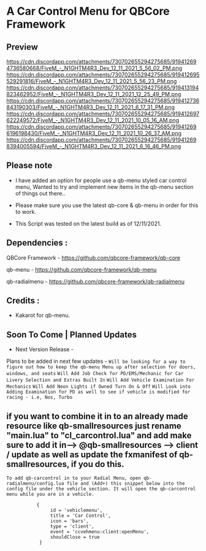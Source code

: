 # A Car Control Menu for QBCore Framework

## Preview 
https://cdn.discordapp.com/attachments/730702655294275685/919412694736580668/FiveM_-_N1GHTM4R3_Dev_12_11_2021_5_56_02_PM.png
https://cdn.discordapp.com/attachments/730702655294275685/919412695529291816/FiveM_-_N1GHTM4R3_Dev_12_11_2021_5_56_23_PM.png
https://cdn.discordapp.com/attachments/730702655294275685/919413194823462952/FiveM_-_N1GHTM4R3_Dev_12_11_2021_12_25_49_PM.png
https://cdn.discordapp.com/attachments/730702655294275685/919412736843190303/FiveM_-_N1GHTM4R3_Dev_12_11_2021_6_17_31_PM.png
https://cdn.discordapp.com/attachments/730702655294275685/919412697622249572/FiveM_-_N1GHTM4R3_Dev_12_11_2021_10_05_16_AM.png
https://cdn.discordapp.com/attachments/730702655294275685/919412696196198430/FiveM_-_N1GHTM4R3_Dev_12_11_2021_10_26_37_AM.png
https://cdn.discordapp.com/attachments/730702655294275685/919412698394005594/FiveM_-_N1GHTM4R3_Dev_12_11_2021_6_16_46_PM.png


## Please note

- I have added an option for people use a qb-menu styled car control menu, Wanted to try and implement new items in the qb-menu section of things out there..

- Please make sure you use the latest qb-core & qb-menu in order for this to work.

- This Script was tested on the latest build as of 12/11/2021.


## Dependencies :

QBCore Framework - https://github.com/qbcore-framework/qb-core

qb-menu - https://github.com/qbcore-framework/qb-menu 

qb-radialmenu - https://github.com/qbcore-framework/qb-radialmenu


## Credits : 

- Kakarot for qb-menu.

## Soon To Come | Planned Updates

- Next Version Release - 

Plans to be added in next few updates - 
`Will be looking for a way to figure out how to keep the qb-menu Menu up after selection for doors, windows, and seats`
`Will Add Job Check for PD/EMS/Mechanic for Car Livery Selection and Extras Built In`
`Will Add Vehicle Examination For Mechanics`
`Will Add Neon Lights if Owned Turn On & Off`
`Will Look into Adding Examination for PD as well to see if vehicle is modified for racing - i.e, Nos, Turbo`

## if you want to combine it in to an already made resource like qb-smallresources just rename "main.lua" to "cl_carcontrol.lua" and add make sure to add it in--> @qb-smallresources --> client / update as well as update the fxmanifest of qb-smallresources, if you do this.

`To add qb-carcontrol in to your Radial Menu, open qb-radialmenu/config.lua file and (Add+) this snippet below into the config file under the vehicle section. It will open the qb-carcontrol menu while you are in a vehicle. `
```
       	   {
                id = 'vehiclemenu',
                title = 'Car Control',
                icon = 'bars',
                type = 'client',
                event = 'ccvehmenu:client:openMenu',
                shouldClose = true
            }
```
